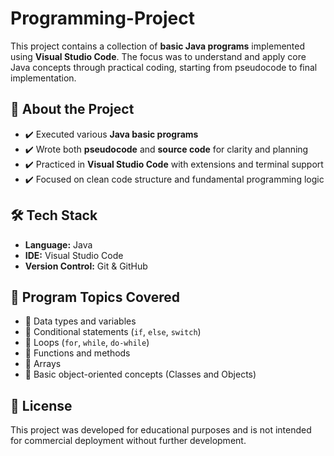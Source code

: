 # Programming-Project

This project contains a collection of **basic Java programs** implemented using **Visual Studio Code**. The focus was to understand and apply core Java concepts through practical coding, starting from pseudocode to final implementation.



## 🧠 About the Project

- ✔️ Executed various **Java basic programs**
- ✔️ Wrote both **pseudocode** and **source code** for clarity and planning
- ✔️ Practiced in **Visual Studio Code** with extensions and terminal support
- ✔️ Focused on clean code structure and fundamental programming logic



## 🛠️ Tech Stack

- **Language:** Java  
- **IDE:** Visual Studio Code  
- **Version Control:** Git & GitHub  



## 📂 Program Topics Covered

- 📌 Data types and variables  
- 📌 Conditional statements (`if`, `else`, `switch`)  
- 📌 Loops (`for`, `while`, `do-while`)  
- 📌 Functions and methods  
- 📌 Arrays  
- 📌 Basic object-oriented concepts (Classes and Objects)

## 📝 License

This project was developed for educational purposes and is not intended for commercial deployment without further development.
